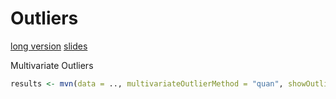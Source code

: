 # Outliers

[long version]
[slides]



[slides]: http://rare-phoenix-161610.appspot.com/secured/demos/Week_07_Demo.html#1
[long version]: http://rare-phoenix-161610.appspot.com/secured/Module_06.html






Multivariate Outliers

```r
results <- mvn(data = .., multivariateOutlierMethod = "quan", showOutliers = TRUE)
```
